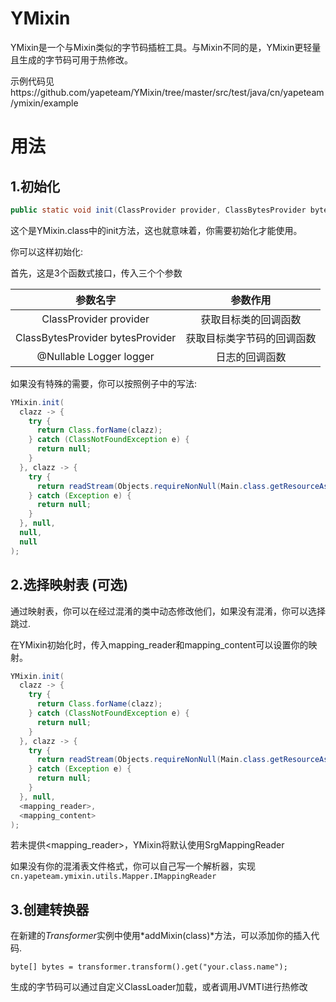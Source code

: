 # YMixin
YMixin是一个与Mixin类似的字节码插桩工具。与Mixin不同的是，YMixin更轻量且生成的字节码可用于热修改。

示例代码见https://github.com/yapeteam/YMixin/tree/master/src/test/java/cn/yapeteam/ymixin/example

# 用法

## 1.初始化

```java
public static void init(ClassProvider provider, ClassBytesProvider bytesProvider, @Nullable Logger logger);
```

这个是YMixin.class中的init方法，这也就意味着，你需要初始化才能使用。

你可以这样初始化:

首先，这是3个函数式接口，传入三个个参数

|               参数名字               |     参数作用      |
|:--------------------------------:|:-------------:|
|      ClassProvider provider      |  获取目标类的回调函数   |
| ClassBytesProvider bytesProvider | 获取目标类字节码的回调函数 |
|     @Nullable Logger logger      |    日志的回调函数    |

如果没有特殊的需要，你可以按照例子中的写法:

```java
YMixin.init(
  clazz -> {
    try {
      return Class.forName(clazz);
    } catch (ClassNotFoundException e) {
      return null;
    }
  }, clazz -> {
    try {
      return readStream(Objects.requireNonNull(Main.class.getResourceAsStream("/" + clazz.getName().replace(".", "/") + ".class")));
    } catch (Exception e) {
      return null;
    }
  }, null,
  null,
  null
);
```

## 2.选择映射表 (可选)

通过映射表，你可以在经过混淆的类中动态修改他们，如果没有混淆，你可以选择跳过.

在YMixin初始化时，传入mapping_reader和mapping_content可以设置你的映射。

```java
YMixin.init(
  clazz -> {
    try {
      return Class.forName(clazz);
    } catch (ClassNotFoundException e) {
      return null;
    }
  }, clazz -> {
    try {
      return readStream(Objects.requireNonNull(Main.class.getResourceAsStream("/" + clazz.getName().replace(".", "/") + ".class")));
    } catch (Exception e) {
      return null;
    }
  }, null,
  <mapping_reader>,
  <mapping_content>
);
```

若未提供<mapping_reader>，YMixin将默认使用SrgMappingReader

如果没有你的混淆表文件格式，你可以自己写一个解析器，实现`cn.yapeteam.ymixin.utils.Mapper.IMappingReader`

## 3.创建转换器

在新建的*Transformer*实例中使用*addMixin(class)*方法，可以添加你的插入代码.

```
byte[] bytes = transformer.transform().get("your.class.name");
```

生成的字节码可以通过自定义ClassLoader加载，或者调用JVMTI进行热修改
